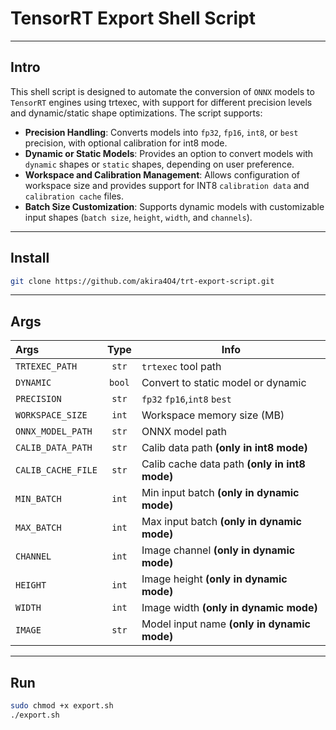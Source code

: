 # TensorRT Export Shell Script

---

## Intro

This shell script is designed to automate the conversion of `ONNX` models to `TensorRT` engines using trtexec, with support for different precision levels and dynamic/static shape optimizations. The script supports:

- **Precision Handling**: Converts models into `fp32`, `fp16`, `int8`, or `best` precision, with optional calibration for int8 mode.
- **Dynamic or Static Models**: Provides an option to convert models with `dynamic` shapes or `static` shapes, depending on user preference.
- **Workspace and Calibration Management**: Allows configuration of workspace size and provides support for INT8 `calibration data` and `calibration cache` files.
- **Batch Size Customization**: Supports dynamic models with customizable input shapes (`batch size`, `height`, `width`, and `channels`).

---

## Install

```bash
git clone https://github.com/akira4O4/trt-export-script.git
```

---

## Args

| Args              |  Type  | Info                                       |
|:------------------|:------:|--------------------------------------------|
| `TRTEXEC_PATH`    | `str`  | `trtexec` tool path                        |
| `DYNAMIC`         | `bool` | Convert to static model or dynamic         |
| `PRECISION`       | `str`  | `fp32` `fp16`,`int8` `best`                |
| `WORKSPACE_SIZE`  | `int`  | Workspace memory size (MB)                 |
| `ONNX_MODEL_PATH` | `str`  | ONNX model path                            |
| `CALIB_DATA_PATH` | `str`  | Calib data path  **(only in int8 mode)**                          |
| `CALIB_CACHE_FILE`| `str`  | Calib cache data path **(only in int8 mode)**                            |
| `MIN_BATCH`       | `int`  | Min input batch **(only in dynamic mode)** |
| `MAX_BATCH`       | `int`  | Max input batch **(only in dynamic mode)** |
| `CHANNEL`         | `int`  | Image channel **(only in dynamic mode)**   |
| `HEIGHT`          | `int`  | Image height **(only in dynamic mode)**    |
| `WIDTH`           | `int`  | Image width **(only in dynamic mode)**     |
| `IMAGE`           | `str`  | Model input name **(only in dynamic mode)**     |

---

## Run

```bash
sudo chmod +x export.sh
./export.sh
```
